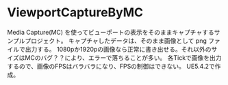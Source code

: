# ViewportCaptureByMC

 Media Capture(MC) を使ってビューポートの表示をそのままキャプチャするサンプルプロジェクト。
キャプチャしたデータは、そのまま画像として png ファイルで出力する。
1080pか1920pの画像なら正常に書き出せる。それ以外のサイズはMCのバグ？？により、エラーで落ちることが多い。
各Tickで画像を出力するので、画像のFPSはバラバラになり、FPSの制御はできない。
UE5.4.2で作成。
